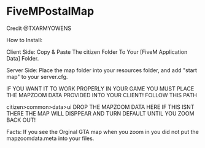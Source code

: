 # FiveMPostalMap

Credit @TXARMYOWENS

How to Install:

Client Side: Copy & Paste The citizen Folder To Your [FiveM Application Data] Folder.

Server Side: Place the map folder into your resources folder, and add "start map" to your server.cfg.

IF YOU WANT IT TO WORK PROPERLY IN YOUR GAME YOU MUST PLACE THE MAPZOOM DATA PROVIDED INTO YOUR CLIENT! FOLLOW THIS PATH

citizen>common>data>ui DROP THE MAPZOOM DATA HERE IF THIS ISNT THERE THE MAP WILL DISPPEAR AND TURN DEFAULT UNTIL YOU ZOOM BACK OUT!

Facts: If you see the Orginal GTA map when you zoom in you did not put the mapzoomdata.meta into your files.